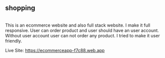 ## shopping
<br>
This is an ecommerce website and also full stack website. I make it full responsive. User can order product and user should have an user account. Without user account user can not order any product. I tried to make it user friendly.
<br>

Live Site: https://ecommerceapp-f7c88.web.app
